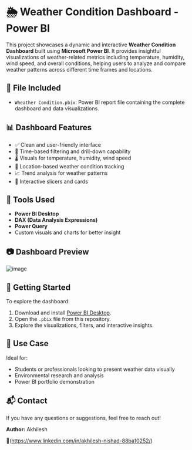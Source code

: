 # 🌦️ Weather Condition Dashboard - Power BI

This project showcases a dynamic and interactive **Weather Condition Dashboard** built using **Microsoft Power BI**. It provides insightful visualizations of weather-related metrics including temperature, humidity, wind speed, and overall conditions, helping users to analyze and compare weather patterns across different time frames and locations.

## 📁 File Included

- `Wheather Condition.pbix`: Power BI report file containing the complete dashboard and data visualizations.

## 📊 Dashboard Features

- ✅ Clean and user-friendly interface  
- 📅 Time-based filtering and drill-down capability  
- 🌡️ Visuals for temperature, humidity, wind speed  
- 📍 Location-based weather condition tracking  
- 📈 Trend analysis for weather patterns  
- 📌 Interactive slicers and cards  

## 📌 Tools Used

- **Power BI Desktop**
- **DAX (Data Analysis Expressions)**
- **Power Query**
- Custom visuals and charts for better insight

## 📷 Dashboard Preview

![image](https://github.com/user-attachments/assets/519a495d-bbc1-4ab5-b22a-1957be640866)



## 🚀 Getting Started

To explore the dashboard:

1. Download and install [Power BI Desktop](https://powerbi.microsoft.com/desktop/).
2. Open the `.pbix` file from this repository.
3. Explore the visualizations, filters, and interactive insights.

## 📌 Use Case

Ideal for:

- Students or professionals looking to present weather data visually  
- Environmental research and analysis  
- Power BI portfolio demonstration  

## 📬 Contact

If you have any questions or suggestions, feel free to reach out!

**Author:** Akhilesh  

🔗(https://www.linkedin.com/in/akhilesh-nishad-88ba10252/)

